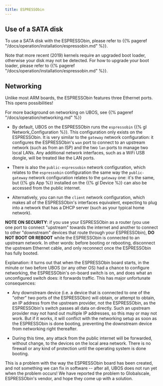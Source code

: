```yaml
---
title: ESPRESSObin
---
```


## Use of a SATA disk

To use a SATA disk with the ESPRESSObin, please refer to
{{% pageref "/docs/operation/installation/espressobin.md" %}}.

Note that more recent (2019) kernels require an upgraded boot loader, otherwise your
disk may not be detected. For how to upgrade your boot loader, please refer to
{{% pageref "/docs/operation/installation/espressobin.md" %}}.

## Networking

Unlike most ARM boards, the ESPRESSObin features three Ethernet ports. This opens
possibilities!

For more background on networking on UBOS, see {{% pageref "/docs/operation/networking.md" %}}

* By default, UBOS on the ESPRESSObin runs the ``espressobin`` {{% gl Network_Configuration %}}.
  This configuration only exists on the ESPRESSObin. It is very similar to the ``gateway``
  network configuration: it configures the ESPRESSObin's ``wan`` port to connect to
  an upstream network (such as from an ISP) and the two ``lan`` ports to manage two
  local LANs. Any additional network interfaces, such as a WiFi USB dongle, will be treated
  like the LAN ports.

* There is also the ``public-espressobin`` network configuration, which relates to
  the ``espressobin`` configuration the same way the ``public-gateway`` network
  configuration relates to the ``gateway`` one: it's the same, but {{% gls App %}} installed
  on the {{% gl Device %}} can also be accessed from the public internet.

* Alternatively, you can run the ``client`` network configuration, which makes all
  of the ESPRESSObin's interfaces equivalent, expecting to plug into a network that has
  a DHCP server (such as your typical home network).

**NOTE ON SECURITY**: if you use your ESPRESSObin as a router (you use one port to
connect "upstream" towards the internet and another to connect to other "downstream"
devices that route through your ESPRESSObin), **DO NOT BOOT OR REBOOT** while the ESPRESSObin
is connected to an upstream network. In other words: before booting or rebooting, disconnect the
upstream Ethernet cable, and only reconnect once the ESPRESSObin has fully booted.

Explanation: it turns out that when the ESPRESSObin board starts, in the minute or two
before UBOS (or any other OS) had a chance to configure networking, the ESPRESSObin's
on-board switch is on, and does what an unconfigured switch does: it forwards traffic.
This has major unfortunate consequences:

* Any downstream device (i.e. a device that is connected to one of the "other" two ports
  of the ESPRESSObin) will obtain, or attempt to obtain, an IP address from the upstream
  provider, not the ESPRESSObin, as the ESPRESSObin's switch passes all data on directly.
  Such an upstream provider may not hand out multiple IP addresses, so this may or may not
  work. But if it works, it will conflict with the networking setup as soon as the ESPRESSObin
  is done booting, preventing the downstream device from networking right thereafter.

* During this time, any attack from the public internet will be forwarded, without change,
  to the devices on the local area network. There is no firewall or any kind of protection
  until the operating system is done booting.

This is a problem with the way the ESPRESSObin board has been created, and not something
we can fix in software -- after all, UBOS does not run yet when the problem occurs! We
have reported the problem to Globalscale, ESPRESSObin's vendor, and hope they come up
with a solution.
